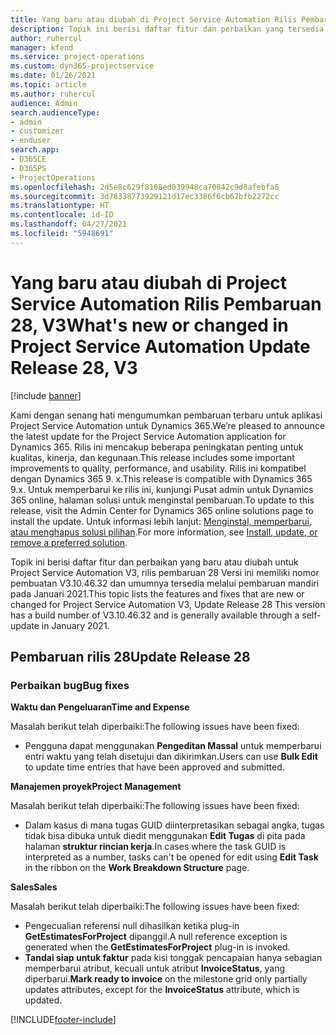 ```yaml
---
title: Yang baru atau diubah di Project Service Automation Rilis Pembaruan 28, V3
description: Topik ini berisi daftar fitur dan perbaikan yang tersedia di Project Service Automation V3, pembaruan rilis 28, V3.
author: ruhercul
manager: kfend
ms.service: project-operations
ms.custom: dyn365-projectservice
ms.date: 01/26/2021
ms.topic: article
ms.author: ruhercul
audience: Admin
search.audienceType:
- admin
- customizer
- enduser
search.app:
- D365CE
- D365PS
- ProjectOperations
ms.openlocfilehash: 2d5e8c629f8108ed039948ca70842c9d8afebfa6
ms.sourcegitcommit: 3d78338773929121d17ec3386f6cb67bfb2272cc
ms.translationtype: HT
ms.contentlocale: id-ID
ms.lasthandoff: 04/27/2021
ms.locfileid: "5948691"
---
```

# <a name="whats-new-or-changed-in-project-service-automation-update-release-28-v3"></a><span data-ttu-id="53cb0-103">Yang baru atau diubah di Project Service Automation Rilis Pembaruan 28, V3</span><span class="sxs-lookup"><span data-stu-id="53cb0-103">What's new or changed in Project Service Automation Update Release 28, V3</span></span>

[!include [banner](../includes/psa-now-project-operations.md)]

<span data-ttu-id="53cb0-104">Kami dengan senang hati mengumumkan pembaruan terbaru untuk aplikasi Project Service Automation untuk Dynamics 365.</span><span class="sxs-lookup"><span data-stu-id="53cb0-104">We’re pleased to announce the latest update for the Project Service Automation application for Dynamics 365.</span></span> <span data-ttu-id="53cb0-105">Rilis ini mencakup beberapa peningkatan penting untuk kualitas, kinerja, dan kegunaan.</span><span class="sxs-lookup"><span data-stu-id="53cb0-105">This release includes some important improvements to quality, performance, and usability.</span></span> <span data-ttu-id="53cb0-106">Rilis ini kompatibel dengan Dynamics 365 9. x.</span><span class="sxs-lookup"><span data-stu-id="53cb0-106">This release is compatible with Dynamics 365 9.x.</span></span> <span data-ttu-id="53cb0-107">Untuk memperbarui ke rilis ini, kunjungi Pusat admin untuk Dynamics 365 online, halaman solusi untuk menginstal pembaruan.</span><span class="sxs-lookup"><span data-stu-id="53cb0-107">To update to this release, visit the Admin Center for Dynamics 365 online solutions page to install the update.</span></span> <span data-ttu-id="53cb0-108">Untuk informasi lebih lanjut: [Menginstal, memperbarui, atau menghapus solusi pilihan](/power-platform/admin/install-remove-preferred-solution).</span><span class="sxs-lookup"><span data-stu-id="53cb0-108">For more information, see [Install, update, or remove a preferred solution](/power-platform/admin/install-remove-preferred-solution).</span></span>

<span data-ttu-id="53cb0-109">Topik ini berisi daftar fitur dan perbaikan yang baru atau diubah untuk Project Service Automation V3, rilis pembaruan 28 Versi ini memiliki nomor pembuatan V3.10.46.32 dan umumnya tersedia melalui pembaruan mandiri pada Januari 2021.</span><span class="sxs-lookup"><span data-stu-id="53cb0-109">This topic lists the features and fixes that are new or changed for Project Service Automation V3, Update Release 28 This version has a build number of V3.10.46.32 and is generally available through a self-update in January 2021.</span></span>

## <a name="update-release-28"></a><span data-ttu-id="53cb0-110">Pembaruan rilis 28</span><span class="sxs-lookup"><span data-stu-id="53cb0-110">Update Release 28</span></span>

### <a name="bug-fixes"></a><span data-ttu-id="53cb0-111">Perbaikan bug</span><span class="sxs-lookup"><span data-stu-id="53cb0-111">Bug fixes</span></span>

<span data-ttu-id="53cb0-112">**Waktu dan Pengeluaran**</span><span class="sxs-lookup"><span data-stu-id="53cb0-112">**Time and Expense**</span></span>

<span data-ttu-id="53cb0-113">Masalah berikut telah diperbaiki:</span><span class="sxs-lookup"><span data-stu-id="53cb0-113">The following issues have been fixed:</span></span>

- <span data-ttu-id="53cb0-114">Pengguna dapat menggunakan **Pengeditan Massal** untuk memperbarui entri waktu yang telah disetujui dan dikirimkan.</span><span class="sxs-lookup"><span data-stu-id="53cb0-114">Users can use **Bulk Edit** to update time entries that have been approved and submitted.</span></span>

<span data-ttu-id="53cb0-115">**Manajemen proyek**</span><span class="sxs-lookup"><span data-stu-id="53cb0-115">**Project Management**</span></span>

<span data-ttu-id="53cb0-116">Masalah berikut telah diperbaiki:</span><span class="sxs-lookup"><span data-stu-id="53cb0-116">The following issues have been fixed:</span></span>

- <span data-ttu-id="53cb0-117">Dalam kasus di mana tugas GUID diinterpretasikan sebagai angka, tugas tidak bisa dibuka untuk diedit menggunakan **Edit Tugas** di pita pada halaman **struktur rincian kerja**.</span><span class="sxs-lookup"><span data-stu-id="53cb0-117">In cases where the task GUID is interpreted as a number, tasks can't be opened for edit using **Edit Task** in the ribbon on the **Work Breakdown Structure** page.</span></span>

<span data-ttu-id="53cb0-118">**Sales**</span><span class="sxs-lookup"><span data-stu-id="53cb0-118">**Sales**</span></span>

<span data-ttu-id="53cb0-119">Masalah berikut telah diperbaiki:</span><span class="sxs-lookup"><span data-stu-id="53cb0-119">The following issues have been fixed:</span></span>

- <span data-ttu-id="53cb0-120">Pengecualian referensi null dihasilkan ketika plug-in **GetEstimatesForProject** dipanggil.</span><span class="sxs-lookup"><span data-stu-id="53cb0-120">A null reference exception is generated when the **GetEstimatesForProject** plug-in is invoked.</span></span>
- <span data-ttu-id="53cb0-121">**Tandai siap untuk faktur** pada kisi tonggak pencapaian hanya sebagian memperbarui atribut, kecuali untuk atribut **InvoiceStatus**, yang diperbarui.</span><span class="sxs-lookup"><span data-stu-id="53cb0-121">**Mark ready to invoice** on the milestone grid only partially updates attributes, except for the **InvoiceStatus** attribute, which is updated.</span></span>



[!INCLUDE[footer-include](../includes/footer-banner.md)]